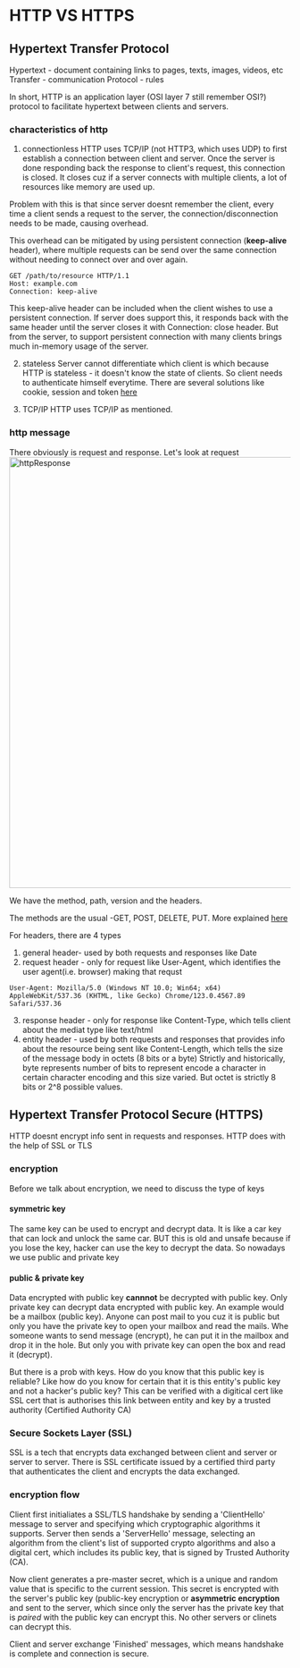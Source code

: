 # HTTP VS HTTPS
## Hypertext Transfer Protocol
Hypertext - document containing links to pages, texts, images, videos, etc
Transfer - communication
Protocol - rules

In short, HTTP is an application layer (OSI layer 7 still remember OSI?) protocol to facilitate hypertext between clients and servers.

### characteristics of http
1) connectionless
HTTP uses TCP/IP (not HTTP3, which uses UDP) to first establish a connection between client and server. Once the server is done responding back the
response to client's request, this connection is closed. It closes cuz if a server connects with multiple clients, a lot of resources like memory are used up.

Problem with this is that since server doesnt remember the client, every time a client sends a request to the server, the connection/disconnection needs to be 
made, causing overhead.

This overhead can be mitigated by using persistent connection (**keep-alive** header), where multiple requests can be send over the same connection without 
needing to connect over and over again. 
```
GET /path/to/resource HTTP/1.1
Host: example.com
Connection: keep-alive

```
This keep-alive header can be included when the client wishes to use a persistent connection. If server does support this, it responds back with the same header until the server closes it with Connection: close header. But from the server, to support persistent connection with many clients brings much in-memory usage of the server.

2) stateless
Server cannot differentiate which client is which because HTTP is stateless - it doesn't know the state of clients. So client needs to authenticate himself everytime.
There are several solutions like cookie, session and token [here](https://github.com/brian6484/CSKnowledge/blob/main/Network/Cookie%2C%20Session%2C%20Token.md)

3) TCP/IP
HTTP uses TCP/IP as mentioned. 

### http message
There obviously is request and response. Let's look at request
<img width="771" alt="httpResponse" src="https://github.com/brian6484/CSKnowledge/assets/56388433/1eae4a28-3b62-4ae5-9408-6716579db556"> 

We have the method, path, version and the headers.

The methods are the usual -GET, POST, DELETE, PUT. More explained [here](https://github.com/brian6484/CSKnowledge/blob/main/Network/HTTP%20method%20and%20PUT%2CPOST%2CPATCH.md)


For headers, there are 4 types
1) general header- used by both requests and responses like Date
2) request header - only for request like User-Agent, which identifies the user agent(i.e. browser) making that requst
```
User-Agent: Mozilla/5.0 (Windows NT 10.0; Win64; x64) AppleWebKit/537.36 (KHTML, like Gecko) Chrome/123.0.4567.89 Safari/537.36
```
3) response header - only for response like Content-Type, which tells client about the mediat type like text/html
4) entity header - used by both requests and responses that provides info about the resource being sent like Content-Length, which tells the size of the message body in octets (8 bits or a byte) Strictly and historically, byte represents number of bits to represent encode a character in certain character encoding and this size varied. But octet is strictly 8 bits or 2^8 possible values.

    
## Hypertext Transfer Protocol Secure (HTTPS)
HTTP doesnt encrypt info sent in requests and responses. HTTP does with the help of SSL or TLS

### encryption
Before we talk about encryption, we need to discuss the type of keys

#### symmetric key
The same key can be used to encrypt and decrypt data. It is like a car key that can lock and unlock the same car. BUT this is old and unsafe because if you lose the
key, hacker can use the key to decrypt the data. So nowadays we use public and private key

#### public & private key
Data encrypted with public key **cannnot** be decrypted with public key. Only private key can decrypt data encrypted with public key.
An example would be a mailbox (public key). Anyone can post mail to you cuz it is public but only you have the private key to open your mailbox and read the mails.
Whe someone wants to send message (encrypt), he can put it in the mailbox and drop it in the hole. But only you with private key can open the box and read it (decrypt).

But there is a prob with keys. How do you know that this public key is reliable? Like how do you know for certain that it is this entity's public key and not a hacker's public key? This can be verified with a digitical cert like SSL cert that is authorises this link between entity and key by a trusted authority (Certified Authority CA)

### Secure Sockets Layer (SSL)
SSL is a tech that encrypts data exchanged between client and server or server to server. There is SSL certificate issued by a certified third party that authenticates the client and encrypts the data exchanged.

### encryption flow
Client first initialiates a SSL/TLS handshake by sending a 'ClientHello' message to server and specifying which cryptographic algorithms
it supports. Server then sends a 'ServerHello' message, selecting an algorithm from the client's list of supported crypto algorithms
and also a digital cert, which includes its public key, that is signed by Trusted Authority (CA). 

Now client generates a pre-master secret, which is a unique and random value that is specific to the current session. This secret
is encrypted with the server's public key (public-key encryption or **asymmetric encryption** and sent to the server, which since only the server has the private key that is *paired* with the public key can encrypt this. No other servers or clinets can decrypt this.

Client and server exchange 'Finished' messages, which means handshake is complete and connection is secure.



